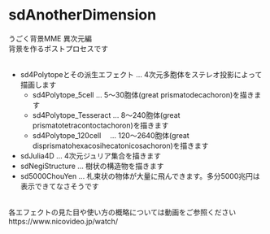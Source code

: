 # sdAnotherDimension
うごく背景MME 異次元編<br>
背景を作るポストプロセスです<br>
<br>
<ul>
<li>sd4Polytopeとその派生エフェクト … 4次元多胞体をステレオ投影によって描画します
  <ul>
  <li>sd4Polytope_5cell     … 5～30胞体(great prismatodecachoron)を描きます
  <li>sd4Polytope_Tesseract … 8～240胞体(great prismatotetracontoctachoron)を描きます
  <li>sd4Polytope_120cell 　… 120～2640胞体(great disprismatohexacosihecatonicosachoron)を描きます
  </ul>
<li>sdJulia4D       … 4次元ジュリア集合を描きます
<li>sdNegiStructure … 樹状の構造物を描きます
<li>sd5000ChouYen   … 札束状の物体が大量に飛んできます。多分5000兆円は表示できてなさそうです
</ul>
<br>
各エフェクトの見た目や使い方の概略については動画をご参照ください<br>
https://www.nicovideo.jp/watch/
